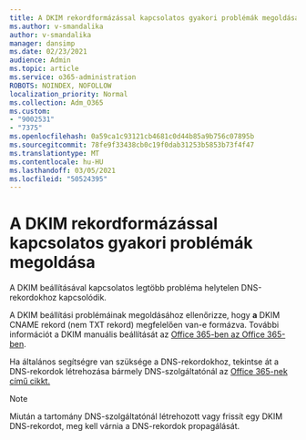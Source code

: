 ```yaml
---
title: A DKIM rekordformázással kapcsolatos gyakori problémák megoldása
ms.author: v-smandalika
author: v-smandalika
manager: dansimp
ms.date: 02/23/2021
audience: Admin
ms.topic: article
ms.service: o365-administration
ROBOTS: NOINDEX, NOFOLLOW
localization_priority: Normal
ms.collection: Adm_O365
ms.custom:
- "9002531"
- "7375"
ms.openlocfilehash: 0a59ca1c93121cb4681c0d44b85a9b756c07895b
ms.sourcegitcommit: 78fe9f33438cb0c19f0dab31253b5853b73f4f47
ms.translationtype: MT
ms.contentlocale: hu-HU
ms.lasthandoff: 03/05/2021
ms.locfileid: "50524395"
---
```

# <a name="fix-common-problems-with-dkim-record-formatting"></a>A DKIM rekordformázással kapcsolatos gyakori problémák megoldása

A DKIM beállításával kapcsolatos legtöbb probléma helytelen DNS-rekordokhoz kapcsolódik.

A DKIM beállítási problémáinak megoldásához ellenőrizze, hogy **a** DKIM CNAME rekord (nem TXT rekord) megfelelően van-e formázva. További információt a DKIM manuális beállítását az [Office 365-ben az Office 365-ben](https://docs.microsoft.com/microsoft-365/security/office-365-security/use-dkim-to-validate-outbound-email).

Ha általános segítségre van szüksége a DNS-rekordokhoz, tekintse át a DNS-rekordok létrehozása bármely DNS-szolgáltatónál az [Office 365-nek című cikkt.](https://docs.microsoft.com/microsoft-365/admin/get-help-with-domains/create-dns-records-at-any-dns-hosting-provider)

> [!NOTE]
> Miután a tartomány DNS-szolgáltatónál létrehozott vagy frissít egy DKIM DNS-rekordot, meg kell várnia a DNS-rekordok propagálását.
